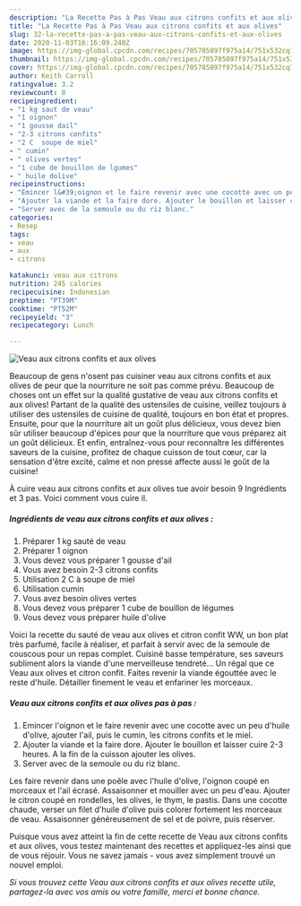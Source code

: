 ```yaml
---
description: "La Recette Pas à Pas Veau aux citrons confits et aux olives"
title: "La Recette Pas à Pas Veau aux citrons confits et aux olives"
slug: 32-la-recette-pas-a-pas-veau-aux-citrons-confits-et-aux-olives
date: 2020-11-03T16:16:09.240Z
image: https://img-global.cpcdn.com/recipes/705785897f975a14/751x532cq70/veau-aux-citrons-confits-et-aux-olives-photo-principale-de-la-recette.jpg
thumbnail: https://img-global.cpcdn.com/recipes/705785897f975a14/751x532cq70/veau-aux-citrons-confits-et-aux-olives-photo-principale-de-la-recette.jpg
cover: https://img-global.cpcdn.com/recipes/705785897f975a14/751x532cq70/veau-aux-citrons-confits-et-aux-olives-photo-principale-de-la-recette.jpg
author: Keith Carroll
ratingvalue: 3.2
reviewcount: 8
recipeingredient:
- "1 kg saut de veau"
- "1 oignon"
- "1 gousse dail"
- "2-3 citrons confits"
- "2 C  soupe de miel"
- " cumin"
- " olives vertes"
- "1 cube de bouillon de lgumes"
- " huile dolive"
recipeinstructions:
- "Emincer l&#39;oignon et le faire revenir avec une cocotte avec un peu d&#39;huile d&#39;olive, ajouter l&#39;ail, puis le cumin, les citrons confits et le miel."
- "Ajouter la viande et la faire dore. Ajouter le bouillon et laisser cuire 2-3 heures. A la fin de la cuisson ajouter les olives."
- "Server avec de la semoule ou du riz blanc."
categories:
- Resep
tags:
- veau
- aux
- citrons

katakunci: veau aux citrons 
nutrition: 245 calories
recipecuisine: Indonesian
preptime: "PT39M"
cooktime: "PT52M"
recipeyield: "3"
recipecategory: Lunch

---
```



![Veau aux citrons confits et aux olives](https://img-global.cpcdn.com/recipes/705785897f975a14/751x532cq70/veau-aux-citrons-confits-et-aux-olives-photo-principale-de-la-recette.jpg)

Beaucoup de gens n'osent pas cuisiner veau aux citrons confits et aux olives de peur que la nourriture ne soit pas comme prévu. Beaucoup de choses ont un effet sur la qualité gustative de veau aux citrons confits et aux olives! Partant de la qualité des ustensiles de cuisine, veillez toujours à utiliser des ustensiles de cuisine de qualité, toujours en bon état et propres. Ensuite, pour que la nourriture ait un goût plus délicieux, vous devez bien sûr utiliser beaucoup d'épices pour que la nourriture que vous préparez ait un goût délicieux. Et enfin, entraînez-vous pour reconnaître les différentes saveurs de la cuisine, profitez de chaque cuisson de tout cœur, car la sensation d'être excité, calme et non pressé affecte aussi le goût de la cuisine!

<!--inarticleads1-->

À cuire veau aux citrons confits et aux olives tue avoir besoin 9 Ingrédients et 3 pas. Voici comment vous cuire il.

##### Ingrédients de veau aux citrons confits et aux olives :

1. Préparer 1 kg sauté de veau
1. Préparer 1 oignon
1. Vous devez vous préparer 1 gousse d&#39;ail
1. Vous avez besoin 2-3 citrons confits
1. Utilisation 2 C à soupe de miel
1. Utilisation  cumin
1. Vous avez besoin  olives vertes
1. Vous devez vous préparer 1 cube de bouillon de légumes
1. Vous devez vous préparer  huile d&#39;olive


Voici la recette du sauté de veau aux olives et citron confit WW, un bon plat très parfumé, facile à réaliser, et parfait à servir avec de la semoule de couscous pour un repas complet. Cuisiné basse température, ses saveurs subliment alors la viande d&#39;une merveilleuse tendreté… Un régal que ce Veau aux olives et citron confit. Faites revenir la viande égouttée avec le reste d&#39;huile. Détailler finement le veau et enfariner les morceaux. 

<!--inarticleads2-->

##### Veau aux citrons confits et aux olives pas à pas :

1. Emincer l&#39;oignon et le faire revenir avec une cocotte avec un peu d&#39;huile d&#39;olive, ajouter l&#39;ail, puis le cumin, les citrons confits et le miel.
1. Ajouter la viande et la faire dore. Ajouter le bouillon et laisser cuire 2-3 heures. A la fin de la cuisson ajouter les olives.
1. Server avec de la semoule ou du riz blanc.


Les faire revenir dans une poêle avec l&#39;huile d&#39;olive, l&#39;oignon coupé en morceaux et l&#39;ail écrasé. Assaisonner et mouiller avec un peu d&#39;eau. Ajouter le citron coupé en rondelles, les olives, le thym, le pastis. Dans une cocotte chaude, verser un filet d&#39;huile d&#39;olive puis colorer fortement les morceaux de veau. Assaisonner généreusement de sel et de poivre, puis réserver. 

<!--inarticleads1-->

<p>
Puisque vous avez atteint la fin de cette recette de Veau aux citrons confits et aux olives, vous testez maintenant des recettes et appliquez-les ainsi que de vous réjouir. Vous ne savez jamais - vous avez simplement trouvé un nouvel emploi.
</p>

<p>
<i>Si vous trouvez cette Veau aux citrons confits et aux olives recette utile, partagez-la avec vos amis ou votre famille, merci et bonne chance.</i>
</p>
